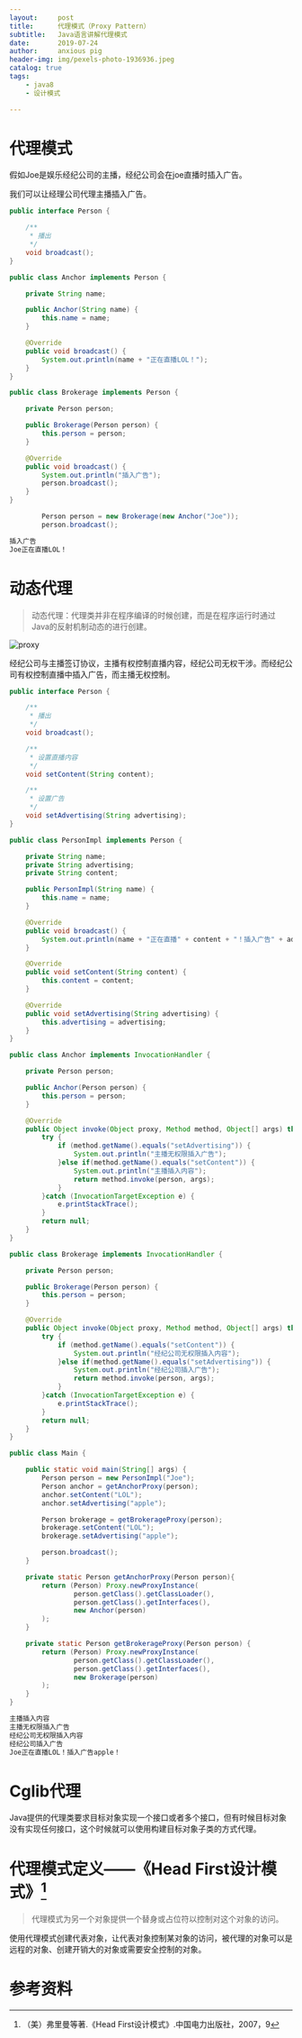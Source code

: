 ```yaml
---
layout:     post
title:      代理模式（Proxy Pattern）
subtitle:   Java语言讲解代理模式
date:       2019-07-24
author:     anxious pig
header-img: img/pexels-photo-1936936.jpeg
catalog: true
tags:
    - java8
    - 设计模式

---
```


# 代理模式

假如Joe是娱乐经纪公司的主播，经纪公司会在joe直播时插入广告。

我们可以让经理公司代理主播插入广告。

```java
public interface Person {

    /**
     * 播出
     */
    void broadcast();
}
```



```java
public class Anchor implements Person {

    private String name;

    public Anchor(String name) {
        this.name = name;
    }

    @Override
    public void broadcast() {
        System.out.println(name + "正在直播LOL！");
    }
}
```



```java
public class Brokerage implements Person {

    private Person person;

    public Brokerage(Person person) {
        this.person = person;
    }

    @Override
    public void broadcast() {
        System.out.println("插入广告");
        person.broadcast();
    }
}
```



```java
        Person person = new Brokerage(new Anchor("Joe"));
        person.broadcast();
```



```html
插入广告
Joe正在直播LOL！
```



# 动态代理

> 动态代理：代理类并非在程序编译的时候创建，而是在程序运行时通过Java的反射机制动态的进行创建。

![proxy](https://zhazige-com.oss-cn-qingdao.aliyuncs.com/design-mode/proxy.jpg?x-oss-process=style/watermark)

经纪公司与主播签订协议，主播有权控制直播内容，经纪公司无权干涉。而经纪公司有权控制直播中插入广告，而主播无权控制。

```java
public interface Person {

    /**
     * 播出
     */
    void broadcast();

    /**
     * 设置直播内容
     */
    void setContent(String content);

    /**
     * 设置广告
     */
    void setAdvertising(String advertising);
}
```



```java
public class PersonImpl implements Person {

    private String name;
    private String advertising;
    private String content;

    public PersonImpl(String name) {
        this.name = name;
    }

    @Override
    public void broadcast() {
        System.out.println(name + "正在直播" + content + "！插入广告" + advertising + "！");
    }

    @Override
    public void setContent(String content) {
        this.content = content;
    }

    @Override
    public void setAdvertising(String advertising) {
        this.advertising = advertising;
    }
}
```



```java
public class Anchor implements InvocationHandler {

    private Person person;

    public Anchor(Person person) {
        this.person = person;
    }

    @Override
    public Object invoke(Object proxy, Method method, Object[] args) throws Throwable {
        try {
            if (method.getName().equals("setAdvertising")) {
                System.out.println("主播无权限插入广告");
            }else if(method.getName().equals("setContent")) {
                System.out.println("主播插入内容");
                return method.invoke(person, args);
            }
        }catch (InvocationTargetException e) {
            e.printStackTrace();
        }
        return null;
    }
}
```



```java
public class Brokerage implements InvocationHandler {

    private Person person;

    public Brokerage(Person person) {
        this.person = person;
    }

    @Override
    public Object invoke(Object proxy, Method method, Object[] args) throws Throwable {
        try {
            if (method.getName().equals("setContent")) {
                System.out.println("经纪公司无权限插入内容");
            }else if(method.getName().equals("setAdvertising")) {
                System.out.println("经纪公司插入广告");
                return method.invoke(person, args);
            }
        }catch (InvocationTargetException e) {
            e.printStackTrace();
        }
        return null;
    }
}
```



```java
public class Main {

    public static void main(String[] args) {
        Person person = new PersonImpl("Joe");
        Person anchor = getAnchorProxy(person);
        anchor.setContent("LOL");
        anchor.setAdvertising("apple");

        Person brokerage = getBrokerageProxy(person);
        brokerage.setContent("LOL");
        brokerage.setAdvertising("apple");

        person.broadcast();
    }

    private static Person getAnchorProxy(Person person){
        return (Person) Proxy.newProxyInstance(
                person.getClass().getClassLoader(),
                person.getClass().getInterfaces(),
                new Anchor(person)
        );
    }

    private static Person getBrokerageProxy(Person person) {
        return (Person) Proxy.newProxyInstance(
                person.getClass().getClassLoader(),
                person.getClass().getInterfaces(),
                new Brokerage(person)
        );
    }
}
```



```html
主播插入内容
主播无权限插入广告
经纪公司无权限插入内容
经纪公司插入广告
Joe正在直播LOL！插入广告apple！
```



# Cglib代理

Java提供的代理类要求目标对象实现一个接口或者多个接口，但有时候目标对象没有实现任何接口，这个时候就可以使用构建目标对象子类的方式代理。









# 代理模式定义——《Head First设计模式》[^1]

> 代理模式为另一个对象提供一个替身或占位符以控制对这个对象的访问。

使用代理模式创建代表对象，让代表对象控制某对象的访问，被代理的对象可以是远程的对象、创建开销大的对象或需要安全控制的对象。

# 参考资料

[^1]: （美）弗里曼等著.《Head First设计模式》.中国电力出版社，2007，9

